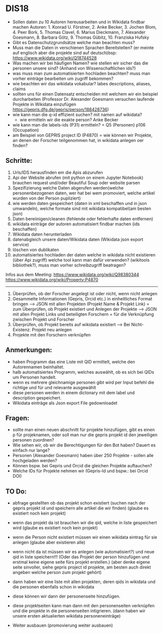 # DIS18

* Sollen daten zu 10 Autoren hereusarbeiten und in Wikidata findbar machen Autoren: 1. Konrad U. Förstner, 2. Anke Becker, 3. Jochen Blom, 4. Peer Bork, 5. Thomas Clavel, 6. Marius Dieckmann, 7. Alexander Goesmann, 8. Barbara Götz, 9. Thomas Gübitz, 10. Franziska Hufsky  
* Gibt es Datenschutzgrundsätze welche man beachten muss?
* Muss man die Daten in verschienen Sprachen Bereitstellen? (er meinte auf englisch aber die projekte sind auf deutsch)bsp: https://www.wikidata.org/wiki/Q18744528
* Was machen wir bei häufigen Namen? wie stellen wir sicher das die personen unsere sind? (Anhand von Wissenschaftlichen ids?)
* was muss man zum automatisierten hochladen beachten? muss man vorher einträge bearbeiten um zugriff bekommen?
* wie beachten wir das wikidata vokabular? labes descriptions, aliases, claims
* sollten uns für einen Datensatz entscheiden mit welchem wir ein beispiel durcharbeiten (Professor Dr. Alexander Goesmann versuchen laufende Projekte in Wikidata einzufügen https://gepris.dfg.de/gepris/person/188428736)
* wie kann man die q-id effizient suchen? mit namen auf wikidata?
    - wie ermitteln wir die exakte person? Anke Becker
* wie kann man die labels-ids (P31) ermitteln? = Q5 (Personen) p106 (Occupation)
* am Beispiel von GEPRIS project ID (P4870) = wie können wir Projekte, an denen der Forscher teilgenommen hat, in wikidata anlegen oer finden?

## Schritte:
1. Urls/IDS herausfinden em die Apis abzurufen
3. Api der Website abrufen (mit python on einem Jupyter Notebook) brauchen request und/oder Beautiful Soup oder website parsen
4. Spezifizierung welche Daten abgerufen werden(welche personenbezogenen daten, wer hat bei wem promoviert, welche artikel wurden von der Person pupliziert)
5. wie werden daten gespeichert (daten in xml beschaffen und in json umwandeln), welche formate sind mit wikidata kompatibel(am besten json)
6. Daten bereiinigen/cleanen (fehlende oder fehlerhafte daten entfernen)
7. wikidata einträge der autoren automatisiert findbar machen (ids beschaffen)
8. Wikidata daten herunterladen
9. datenabgleich unsere daten/Wikidata daten (Wikidata json export service)
10. löschen von dublikaten 
11. automatisiertes hochladen der daten welche in wikidata nicht existieren (über Api zugriff) welche tool kann man dafür verwenden? (wikitools bibliothek?), muss man vorher schreibzugriff beatragen?

Infos aus dem Meeting:
https://www.wikidata.org/wiki/Q98380344
https://www.wikidata.org/wiki/Property:P4870

____________________________________________

1. Überprüfen, ob der Forscher angelegt ist oder nicht, wenn nicht anlegen
2. Gesammelte Informationen (Gepris, Orcid etc.) in einheitliches Format bringen
   --> JSON mit allen Projekten (Projekt Name & Projekt Link) = zum Überprüfen, ob Projekt existiert und Anlegen der Projekte
   --> JSON mit allen Projekt Links und beteiligten Forschern = für die Verknüpfung zwischen Projekt und Forscher
3. Überprüfen, ob Projekt bereits auf wikidata existiert
   --> Bei Nicht-Existenz: Projekt neu anlegen
4. Projekte mit den Forschern verknüpfen


## Anmerkungen:
* haben Programm das eine Liste mit QID ermittelt, welche den Autorennamen beinhaltet.
* halb automatisiertes Programm, welches auswählt, ob es sich bei QIDs um Personen handelt.
* wenn es mehrere gleichnamige personen gibt wird per Input befehl die richtige und für und relevante ausgewählt
* diese personen werden in einem dictonary mit dem label und description gespeichert. 
* Wikidata einträge als Json export File gedownloadet

## Fragen:

* sollte man einen neuen abschnitt für projekte hinzufügen, gibt es einen p für projeknamen, oder soll man nur die gepris projekt id den jeweiligen personen zuordnen?
* Wie sehen wir, ob wir die Berechtigungen für den Bot haben? Dauert es einfach nur lange?
* Personen (Alexander Goesmann) haben über 250 Projekte - sollen alle hochgeladen werden?
* Können bspw. bei Gepris und Orcid die gleichen Projekte auftauchen?
* Welche IDs für Projekte nehmen wir (Gepris-Id und bspw.: bei Orcid DOI)


## TO Do:
* abfrage gestellten ob das projekt schon existiert (suchen nach der gepris projekt id und speichern alle artikel die wir finden) (glaube es existiert noch kein projekt)
* wenn das projekt da ist brauchen wir die qid, welche in liste gespeichert wird (glaube es existiert noch kein projekt)
* wenn die Person nicht existiert müssen wir einen wikidata eintrag für sie anlegen (glaube aber existieren alle)

* wenn nicht da ist müssen wir es anlegen (wie automatisiert?) und neue qid in liste speichern!!! (Oder das Projekt der person hinzufügen und erstmal keine eigene seite fürs projekt erstellen.) (aber denke eigene seite sinvoller, siehe gepris project id projekte, am besten auch direkt angeben welche person zum projekt gehört)
* dann haben wir eine liste mit allen projekten, deren qids in wikidata und die personen ebenfalls schon in wikidata 
* diese können wir dann der personenseite hinzufügen.

* diese projektseiten kann man dann mit den personenseiten verknüpfen und die projekte in die personenseiten intigrieren. (dann haben wir unsere ersten aktualierten wikidata personeneinträge)  
* Weiter ausbauen (promovierung weiter ausbauen)

  
